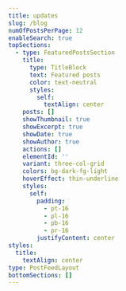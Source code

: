 ```yaml
---
title: updates
slug: /blog
numOfPostsPerPage: 12
enableSearch: true
topSections:
  - type: FeaturedPostsSection
    title:
      type: TitleBlock
      text: Featured posts
      color: text-neutral
      styles:
        self:
          textAlign: center
    posts: []
    showThumbnail: true
    showExcerpt: true
    showDate: true
    showAuthor: true
    actions: []
    elementId: ''
    variant: three-col-grid
    colors: bg-dark-fg-light
    hoverEffect: thin-underline
    styles:
      self:
        padding:
          - pt-16
          - pl-16
          - pb-16
          - pr-16
        justifyContent: center
styles:
  title:
    textAlign: center
type: PostFeedLayout
bottomSections: []
---
```

